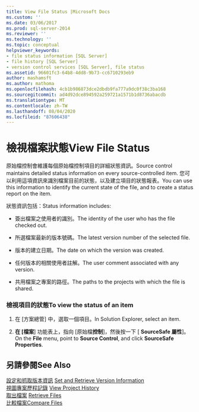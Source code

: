 ```yaml
---
title: View File Status |Microsoft Docs
ms.custom: ''
ms.date: 03/06/2017
ms.prod: sql-server-2014
ms.reviewer: ''
ms.technology: ''
ms.topic: conceptual
helpviewer_keywords:
- file status information [SQL Server]
- file history [SQL Server]
- version control services [SQL Server], file status
ms.assetid: 96601fc3-64b8-4dd8-9b73-cc6710293eb9
author: mashamsft
ms.author: mathoma
ms.openlocfilehash: 4cb1b986873dce2dbdb9fa777a9dc0f38c3ba168
ms.sourcegitcommit: ad4d92dce894592a259721a1571b1d8736abacdb
ms.translationtype: MT
ms.contentlocale: zh-TW
ms.lasthandoff: 08/04/2020
ms.locfileid: "87606438"
---
```

# <a name="view-file-status"></a><span data-ttu-id="ed4c6-102">檢視檔案狀態</span><span class="sxs-lookup"><span data-stu-id="ed4c6-102">View File Status</span></span>
  <span data-ttu-id="ed4c6-103">原始檔控制會維護每個原始檔控制項目的詳細狀態資訊。</span><span class="sxs-lookup"><span data-stu-id="ed4c6-103">Source control maintains detailed status information on every source-controlled item.</span></span> <span data-ttu-id="ed4c6-104">您可以利用這項資訊來識別檔案目前的狀態，以及建立項目的狀態報表。</span><span class="sxs-lookup"><span data-stu-id="ed4c6-104">You can use this information to identify the current state of the file, and to create a status report on the item.</span></span>  
  
 <span data-ttu-id="ed4c6-105">狀態資訊包括：</span><span class="sxs-lookup"><span data-stu-id="ed4c6-105">Status information includes:</span></span>  
  
-   <span data-ttu-id="ed4c6-106">簽出檔案之使用者的識別。</span><span class="sxs-lookup"><span data-stu-id="ed4c6-106">The identity of the user who has the file checked out.</span></span>  
  
-   <span data-ttu-id="ed4c6-107">所選檔案最新的版本號碼。</span><span class="sxs-lookup"><span data-stu-id="ed4c6-107">The latest version number of the selected file.</span></span>  
  
-   <span data-ttu-id="ed4c6-108">版本的建立日期。</span><span class="sxs-lookup"><span data-stu-id="ed4c6-108">The date on which the version was created.</span></span>  
  
-   <span data-ttu-id="ed4c6-109">任何版本的相關使用者註解。</span><span class="sxs-lookup"><span data-stu-id="ed4c6-109">The user comment associated with any version.</span></span>  
  
-   <span data-ttu-id="ed4c6-110">共用檔案之專案的路徑。</span><span class="sxs-lookup"><span data-stu-id="ed4c6-110">The paths to the projects with which the file is shared.</span></span>  
  
### <a name="to-view-the-status-of-an-item"></a><span data-ttu-id="ed4c6-111">檢視項目的狀態</span><span class="sxs-lookup"><span data-stu-id="ed4c6-111">To view the status of an item</span></span>  
  
1.  <span data-ttu-id="ed4c6-112">在 [方案總管] 中，選取一個項目。</span><span class="sxs-lookup"><span data-stu-id="ed4c6-112">In Solution Explorer, select an item.</span></span>  
  
2.  <span data-ttu-id="ed4c6-113">**在 [檔案**] 功能表上，指向 [原始檔**控制**]，然後按一下 [ **SourceSafe 屬性**]。</span><span class="sxs-lookup"><span data-stu-id="ed4c6-113">On the **File** menu, point to **Source Control**, and click **SourceSafe Properties**.</span></span>  
  
## <a name="see-also"></a><span data-ttu-id="ed4c6-114">另請參閱</span><span class="sxs-lookup"><span data-stu-id="ed4c6-114">See Also</span></span>  
 <span data-ttu-id="ed4c6-115">[設定和抓取版本資訊](../../2014/database-engine/set-and-retrieve-version-information.md) </span><span class="sxs-lookup"><span data-stu-id="ed4c6-115">[Set and Retrieve Version Information](../../2014/database-engine/set-and-retrieve-version-information.md) </span></span>  
 <span data-ttu-id="ed4c6-116">[視圖專案歷程記錄](../../2014/database-engine/view-project-history.md) </span><span class="sxs-lookup"><span data-stu-id="ed4c6-116">[View Project History](../../2014/database-engine/view-project-history.md) </span></span>  
 <span data-ttu-id="ed4c6-117">[取出檔案](../../2014/database-engine/retrieve-files.md) </span><span class="sxs-lookup"><span data-stu-id="ed4c6-117">[Retrieve Files](../../2014/database-engine/retrieve-files.md) </span></span>  
 [<span data-ttu-id="ed4c6-118">比較檔案</span><span class="sxs-lookup"><span data-stu-id="ed4c6-118">Compare Files</span></span>](../../2014/database-engine/compare-files.md)  
  
  
